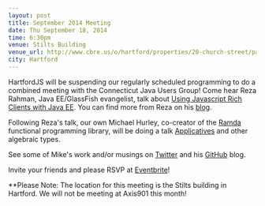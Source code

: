 ```yaml
---
layout: post
title: September 2014 Meeting
date: Thu September 18, 2014
time: 6:30pm
venue: Stilts Building
venue_url: http://www.cbre.us/o/hartford/properties/20-church-street/pages/property-overview.aspx
city: Hartford
---
```


HartfordJS will be suspending our regularly scheduled programming to do a combined meeting with the Connecticut Java Users Group! Come hear Reza Rahman, Java EE/GlassFish evangelist, talk about [Using Javascript Rich Clients with Java EE](http://www.slideshare.net/reza_rahman/javaee-javascript). You can find more from Reza on his [blog](https://blogs.oracle.com/reza/).

Following Reza's talk, our own Michael Hurley, co-creator of the [Ramda](https://github.com/CrossEye/ramda) functional programming library, will be doing a talk [Applicatives](http://buzzdecafe.github.io/code/2014/08/12/applicatives-ramda-style/) and other algebraic types. 

See some of Mike's work and/or musings on [Twitter](https://twitter.com/buzzdecafe) and his [GitHub](http://buzzdecafe.github.io/) blog. 

Invite your friends and please RSVP at [Eventbrite](https://www.eventbrite.com/e/hartfordjs-september-2014-tickets-12993671421)!

**Please Note: The location for this meeting is the Stilts building in Hartford. We will not be meeting at Axis901 this month!

